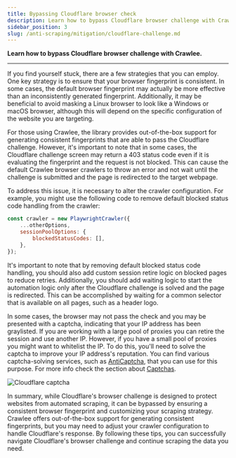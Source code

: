 ```yaml
---
title: Bypassing Cloudflare browser check
description: Learn how to bypass Cloudflare browser challenge with Crawlee.
sidebar_position: 3
slug: /anti-scraping/mitigation/cloudflare-challenge.md
---
```


**Learn how to bypass Cloudflare browser challenge with Crawlee.**

---

If you find yourself stuck, there are a few strategies that you can employ. One key strategy is to ensure that your browser fingerprint is consistent. In some cases, the default browser fingerprint may actually be more effective than an inconsistently generated fingerprint. Additionally, it may be beneficial to avoid masking a Linux browser to look like a Windows or macOS browser, although this will depend on the specific configuration of the website you are targeting.

For those using Crawlee, the library provides out-of-the-box support for generating consistent fingerprints that are able to pass the Cloudflare challenge. However, it's important to note that in some cases, the Cloudflare challenge screen may return a 403 status code even if it is evaluating the fingerprint and the request is not blocked. This can cause the default Crawlee browser crawlers to throw an error and not wait until the challenge is submitted and the page is redirected to the target webpage.

To address this issue, it is necessary to alter the crawler configuration. For example, you might use the following code to remove default blocked status code handling from the crawler:

```js
const crawler = new PlaywrightCrawler({
    ...otherOptions,
    sessionPoolOptions: {
        blockedStatusCodes: [],
    },
});
```

It's important to note that by removing default blocked status code handling, you should also add custom session retire logic on blocked pages to reduce retries. Additionally, you should add waiting logic to start the automation logic only after the Cloudflare challenge is solved and the page is redirected. This can be accomplished by waiting for a common selector that is available on all pages, such as a header logo.

In some cases, the browser may not pass the check and you may be presented with a captcha, indicating that your IP address has been graylisted. If you are working with a large pool of proxies you can retire the session and use another IP. However, if you have a small pool of proxies you might want to whitelist the IP. To do this, you'll need to solve the captcha to improve your IP address's reputation. You can find various captcha-solving services, such as [AntiCaptcha](https://anti-captcha.com/), that you can use for this purpose. For more info check the section about [Captchas](../techniques/captchas.md).

![Cloudflare captcha](https://images.ctfassets.net/slt3lc6tev37/6sN2VXiUaJpjxqVfTbZEJd/9a4e13cbf08ce29797167c133c534e1f/image1.png)

In summary, while Cloudflare's browser challenge is designed to protect websites from automated scraping, it can be bypassed by ensuring a consistent browser fingerprint and customizing your scraping strategy. Crawlee offers out-of-the-box support for generating consistent fingerprints, but you may need to adjust your crawler configuration to handle Cloudflare's response. By following these tips, you can successfully navigate Cloudflare's browser challenge and continue scraping the data you need.
